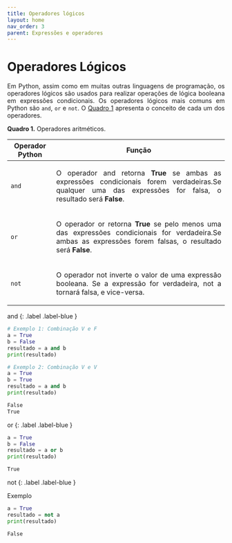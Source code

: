 ```yaml
---
title: Operadores lógicos
layout: home
nav_order: 3
parent: Expressões e operadores
---
```


<!--Don't delete this script-->
<script src = "https://polyfill.io/v3/polyfill.min.js?features=es6"></script>
<script id = "MathJax-script" async src="https://cdn.jsdelivr.net/npm/mathjax@3/es5/tex-mml-chtml.js"></script>
<!--Don't delete this script-->

<h1>Operadores Lógicos</h1>

<p align = "justify">
Em Python, assim como em muitas outras linguagens de programação, os operadores lógicos são usados para realizar operações de lógica booleana em expressões condicionais. Os operadores lógicos mais comuns em Python são <code>and</code>, <code>or</code> e <code>not</code>. O <a href="#qua1">Quadro 1</a> apresenta o conceito de cada um dos operadores.
</p>

<p align = "justify" id = "qua1"><b>Quadro 1.</b> Operadores aritméticos.</p>
<table>
<thead>
  <tr>
    <th>Operador Python</th>
    <th>Função</th>
  </tr>
</thead>
<tbody>
  <tr>
    <td><code>and</code></td>
    <td><p align = "justify">O operador and retorna <b>True</b> se ambas as expressões condicionais forem verdadeiras.Se qualquer uma das expressões for falsa, o resultado será <b>False</b>.</p></td>
  </tr>
  <tr>
    <td><code>or</code></td>
    <td><p align = "justify">O operador or retorna <b>True</b> se pelo menos uma das expressões condicionais for verdadeira.Se ambas as expressões forem falsas, o resultado será <b>False</b>.</p></td>
  </tr>
  <tr>
    <td><code>not</code></td>
    <td><p align = "justify">O operador not inverte o valor de uma expressão booleana. Se a expressão for verdadeira, not a tornará falsa, e vice-versa.</p></td>
  </tr>
</tbody>
</table>

and
{: .label .label-blue }

```python
# Exemplo 1: Combinação V e F
a = True
b = False
resultado = a and b
print(resultado)

# Exemplo 2: Combinação V e V
a = True
b = True
resultado = a and b
print(resultado)
```

```cmd
False
True
```

or
{: .label .label-blue }

```python
a = True
b = False
resultado = a or b
print(resultado)
```

```cmd
True
```

not
{: .label .label-blue }

Exemplo
```python
a = True
resultado = not a
print(resultado)
```

```cmd
False
```